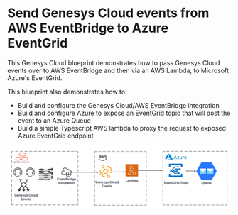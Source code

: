 # Send Genesys Cloud events from AWS EventBridge to Azure EventGrid
This Genesys Cloud blueprint demonstrates how to pass Genesys Cloud events over to AWS EventBridge and then via an AWS Lambda, to Microsoft Azure's EventGrid.

This blueprint also demonstrates how to:

* Build and configure the Genesys Cloud/AWS EventBridge integration
* Build and configure Azure to expose an EventGrid topic that will post the event to an Azure Queue
* Build a simple Typescript AWS lambda to proxy the request to exposed Azure EventGrid endpoint


![Send Genesys Cloud events from AWS EventBridge to Azure EventGrid](blueprint/images/overview.png "Send Genesys Cloud events from AWS EventBridge to Azure EventGrid")

